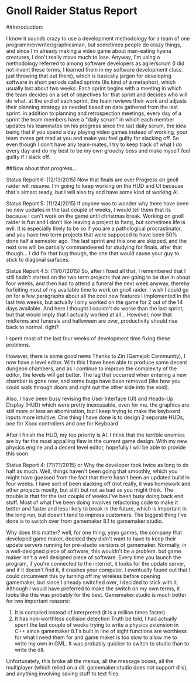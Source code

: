 # Gnoll Raider Status Report

##Introduction:

I know it sounds crazy to use a development methodology for a team of one programmer/writer/graphicsman, but sometimes people do crazy things, and since I'm already making a video game about man-eating hyena creatures, I don't really mave much to lose. Anyway, I'm using a methodology referred to among software developers as agile/scrum (I did not invent these terms, I learned them in my software development class. just throwing that out there), which is basically jargon for developing software in short periods called sprints (Its kind of a metaphor), which usually last about two weeks. Each sprint begins with a meeting in which the team decides on a set of objectives for that sprint and decides who will do what. at the end of each sprint, the team reviews their work and adjusts their planning strategy as needed based on data gathered from the last sprint. in addition to planning and retrospection meetings, every day of a sprint the team members have a "daily scrum" in which each member updates his teammates on his progress since the last daily scrum, the idea being that if you spend a day playing video games instead of working, your team mates get mad at you and make you feel guilty for slacking off. So even though I don't have any team-mates, I try to keep track of what I do every day and do my best to be my own grouchy boss and make myself feel guilty if I slack off. 

##Now about that progress...

Status Report 6: (12/13/2015)
	Now that finals are over Progress on gnoll raider will resume. I'm going to keep working on the HUD and UI because that's almsot ready, but I will also try and have some kind of working AI.

Status Report 5: (11/24/2015)
	If anyone was to wonder why there have been no new updates in the last couple of weeks, I would tell them that its because I can't work on the game until christmas break. Working on gnoll raider is fun and I don't like leaving a project to hang, but sometimes life is evil. It is especially likely to be so if you are a pathological procrastinator, and you have two term projects that were supposed to have been 50% done half a semester ago. The last sprint and this one are skipped, and the next one will be partially commandeered for studying for finals. after that though...
	I did fix that bug though, the one that would cause your guy to stick to diagonal surfaces.

Status Report 4.5: (11/07/2015)
So, after I fixed all that, I remembered that I still hadn't started on the two term projects that are going to be due in about four weeks, and then had to attend a funeral the next week anyway, thereby forfeiting most of my available time to work on gnoll raider. 
I wish I could go on for a few paragraphs about all the cool new features I implemented in the last two weeks, but actually I only worked on the game for 2 out of the 14 days available.
And here I thought I couldn't do worse than the last sprint, but that would imply that I actually worked at all...
However, now that midterms and funerals and halloween are over, productivity should rise back to normal. right?

I spent most of the last four weeks of development time fixing these problems.

However, there is some good news
Thanks to Zin (Gamejolt Community), I now have a level editor. With this I have been able to produce some decent dungeon chambers, and as I continue to improve the complexity of the editor, the levels will get better. 
The lag that occurred when entering a new chamber is gone now, and some bugs have been removed (like how you could walk through doors and right out the other side into the void).

Also, I have been busy revising the User Interface (UI) and Heads-Up Display (HUD) which were pretty inexcusable, even for me.
the graphics are still more or less an abomination, but I keep trying to make the keyboard inputs more intuitive.
One thing I have done is to design 2 separate HUDs, one for Xbox controllers and one for Keyboard

After I finish the HUD, my top priority is AI. I think that the terrible enemies are by far the most appalling flaw in the current game design. With my new physics engine and a decent level editor, hopefully I will be able to provide this soon.
	
Status Report 4: (??/??/2015)
or
Why the developer took twice as long to do half as much.
Well, things haven't been going that smoothly, which you might have guessed from the fact that there hasn't been an updated build in four weeks.
I have sort of been slacking off (not really, it was homework and other projects mostly, but still) but not as bad as you might think. The trouble is that for the last couple of weeks I've been busy doing back end stuff. Most of what I've been doing involves refactoring code to make it better and faster and less likely to break in the future, which is important in the long run, but doesn't tend to impress customers. The biggest thing I've done is to switch over from gamemaker 8.1 to gamemaker:studio.

Why does this matter? well, for one thing, yoyo games, the company that developed game maker, decided they didn't want to have to keep their update servers running for pre-studio versions of gamemaker. Normally, in a well-designed piece of software, this wouldn't be a problem. but game maker isn't a well designed piece of software. Every time you launch the program, if you're connected to the internet, it looks for the update server, and if it doesn't find it, it crashes your computer. 
I eventually found out that I could circumvent this by turning off my wireless before opening gamemaker, but since I already switched over, I decided to stick with it.
Although I would have preferred to make the switch on my own terms, it looks like this was probably for the best. Gamemaker:studio is much better for two important reasons:
1. It is compiled instead of interpreted (it is a million times faster)
2. It has non-worthless collision detection
Truth be told, I had actually spent the last couple of weeks trying to write a physics extension in C++ since gamemaker 8.1's built in line of sight functions are worthless for what I need them for and game maker is too slow to allow me to write my own in GML. It was probably quicker to switch to studio than to write the dll.

Unfortunately, this broke all the menus, all the message boxes, all the multiplayer (which relied on a dll. gamemaker:studio does not support dlls), and anything involving saving stuff to text files.



